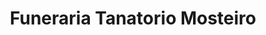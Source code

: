 ---
title: "Funeraria Tanatorio Mosteiro"
url: /pobra-de-san-xiao/funeraria-tanatorio-mosteiro/
shop: Bestattungen
---